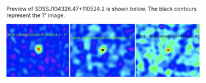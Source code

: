 Preview of SDSSJ104326.47+110524.2 is shown below. The black contours represent the 1" image. 

![SDSSJ104326.47+110524.2](SDSSJ104326.47+110524.2.png "SDSSJ104326.47+110524.2")


